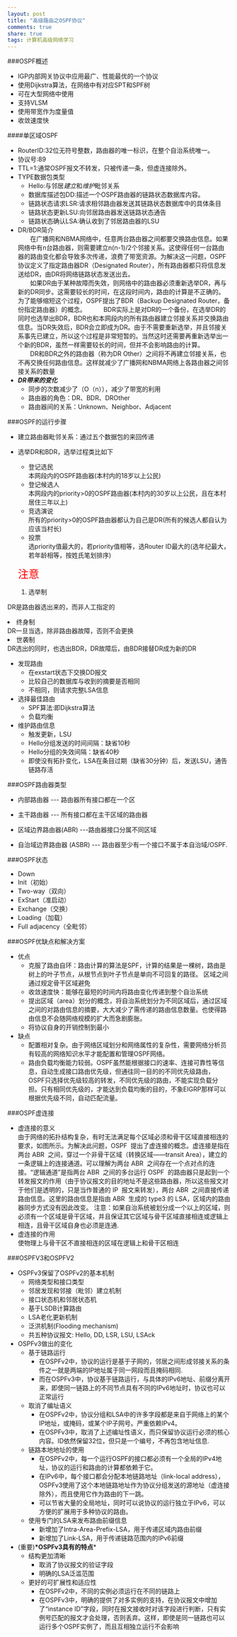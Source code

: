```yaml
---
layout: post
title: "高级路由之OSPF协议"
comments: true
share: true
tags: 计算机高级网络学习
---
```

###OSPF概述
- IGP内部网关协议中应用最广、性能最优的一个协议
- 使用Dijkstra算法，在网络中有对应SPT和SPF树
- 可在大型网络中使用
- 支持VLSM
- 使用带宽作为度量值
- 收敛速度快

####单区域OSPF
- RouterID:32位无符号整数，路由器的唯一标识，在整个自治系统唯一。
- 协议号:89
- TTL=1:通常OSPF报文不转发，只被传递一条，但虚连接除外。
- TYPE数据包类型
    - Hello:与邻居*建立*和*维护*毗邻关系
    - 数据库描述包DD:描述一个OSPF路由器的链路状态数据库内容。
    - 链路状态请求LSR:请求相邻路由器发送其链路状态数据库中的具体条目
    - 链路状态更新LSU:向邻居路由器发送链路状态通告
    - 链路状态确认LSA:确认收到了邻居路由器的LSU
- DR/BDR简介  
   &#160; &#160; &#160; &#160;在广播网和NBMA网络中，任意两台路由器之间都要交换路由信息。如果网络中有n台路由器，则需要建立n(n-1)/2个邻接关系。这使得任何一台路由器的路由变化都会导致多次传递，浪费了带宽资源。为解决这一问题，OSPF协议定义了指定路由器DR（Designated Router），所有路由器都只将信息发送给DR，由DR将网络链路状态发送出去。   
&#160; &#160; &#160; &#160;如果DR由于某种故障而失效，则网络中的路由器必须重新选举DR，再与新的DR同步。这需要较长的时间，在这段时间内，路由的计算是不正确的。为了能够缩短这个过程，OSPF提出了BDR（Backup Designated Router，备份指定路由器）的概念。   
&#160; &#160; &#160; &#160;BDR实际上是对DR的一个备份，在选举DR的同时也选举出BDR，BDR也和本网段内的所有路由器建立邻接关系并交换路由信息。当DR失效后，BDR会立即成为DR。由于不需要重新选举，并且邻接关系事先已建立，所以这个过程是非常短暂的。当然这时还需要再重新选举出一个新的BDR，虽然一样需要较长的时间，但并不会影响路由的计算。   
&#160; &#160; &#160; &#160;DR和BDR之外的路由器（称为DR Other）之间将不再建立邻接关系，也不再交换任何路由信息。这样就减少了广播网和NBMA网络上各路由器之间邻接关系的数量  
- __*DR带来的变化*__
    - 同步的次数减少了（O（n）），减少了带宽的利用
    - 路由器的角色：DR、BDR、DROther
    - 路由器间的关系：Unknown、Neighbor、Adjacent


###OSPF的运行步骤
- 建立路由器毗邻关系：通过五个数据包的来回传递
- 选举DR和BDR，选举过程类比如下
   - 登记选民  
      本网段内的OSPF路由器(本村内的18岁以上公民)
   - 登记候选人    
      本网段内的priority>0的OSPF路由器(本村内的30岁以上公民，且在本村居住三年以上)
   - 竞选演说  
      所有的priority>0的OSPF路由器都认为自己是DR(所有的候选人都自认为应该当村长)
   - 投票  
     选priority值最大的，若priority值相等，选Router ID最大的(选年纪最大，若年龄相等，按姓氏笔划排序)  
     
   <font color='red' size=5>注意</font>
   <ol>  
    <li>选举制 </li>
DR是路由器选出来的，而非人工指定的
<li>终身制</li>
DR一旦当选，除非路由器故障，否则不会更换
<li>世袭制</li>
DR选出的同时，也选出BDR，DR故障后，由BDR接替DR成为新的DR
</ol>

- 发现路由
   - 在exstart状态下交换DD报文
   - 比较自己的数据库与收到的摘要是否相同
   - 不相同，则请求完整LSA信息
- 选择最佳路由
   - SPF算法:即Dijkstra算法
   - 负载均衡
- 维护路由信息
   - 触发更新，LSU
   - Hello分组发送的时间间隔：缺省10秒
   - Hello分组的失效间隔：缺省40秒
   - 即使没有拓扑变化，LSA在条目过期（缺省30分钟）后，发送LSU，通告链路存活
 

###OSPF路由器类型
- 内部路由器  --- 路由器所有接口都在一个区  

- 主干路由器 ---  所有接口都在主干区域的路由器

- 区域边界路由器(ABR) ---路由器接口分属不同区域

- 自治域边界路由器 (ASBR) --- 路由器至少有一个接口不属于本自治域/OSPF. 

###OSPF状态
- Down
- Init（初始）
- Two-way（双向）
- ExStart（准启动）
- Exchange（交换）
- Loading（加载）
- Full adjacency（全毗邻） 

###OSPF优缺点和解决方案
- 优点
   - 克服了路由自环：路由计算的算法是SPF，计算的结果是一棵树，路由是树上的叶子节点，从根节点到叶子节点是单向不可回复的路径。
区域之间通过规定骨干区域避免
   - 收敛速度快：能够在最短的时间内将路由变化传递到整个自治系统
   - 提出区域（area）划分的概念，将自治系统划分为不同区域后，通过区域之间的对路由信息的摘要，大大减少了需传递的路由信息数量。也使得路由信息不会随网络规模的扩大而急剧膨胀。
   - 将协议自身的开销控制到最小
- 缺点
   - 配置相对复杂。由于网络区域划分和网络属性的复杂性，需要网络分析员有较高的网络知识水平才能配置和管理OSPF网络。
   - 路由负载均衡能力较弱。OSPF虽然能根据接口的速率、连接可靠性等信息，自动生成接口路由优先级，但通往同一目的的不同优先级路由，OSPF只选择优先级较高的转发，不同优先级的路由，不能实现负载分担。只有相同优先级的，才能达到负载均衡的目的，不象EIGRP那样可以根据优先级不同，自动匹配流量。
   
###OSPF虚连接
- 虚连接的意义   
  由于网络的拓扑结构复杂，有时无法满足每个区域必须和骨干区域直接相连的要求，如图所示。为解决此问题，OSPF  提出了虚连接的概念。虚连接是指在两台 ABR  之间，穿过一个非骨干区域（转换区域——transit Area），建立的一条逻辑上的连接通道。可以理解为两台 ABR  之间存在一个点对点的连接。“逻辑通道”是指两台 ABR  之间的多台运行 OSPF  的路由器只是起到一个转发报文的作用（由于协议报文的目的地址不是这些路由器，所以这些报文对于他们是透明的，只是当作普通的 IP  报文来转发），两台 ABR  之间直接传递路由信息。这里的路由信息是指由 ABR  生成的 type3 的 LSA，区域内的路由器同步方式没有因此改变。 注意：如果自治系统被划分成一个以上的区域，则必须有一个区域是骨干区域，并且保证其它区域与骨干区域直接相连或逻辑上相连，且骨干区域自身也必须是连通.
- 虚连接的作用  
 使物理上与骨干区不直接相连的区域在逻辑上和骨干区相连

###OSPFV3和OSPFV2
- OSPFv3保留了OSPFv2的基本机制
   - 网络类型和接口类型
   - 邻居发现和邻接（毗邻）建立机制
   - 接口状态机和邻居状态机
   - 基于LSDB计算路由
   - LSA老化更新机制
   - 泛洪机制(Flooding mechanism)
   - 共五种协议报文: Hello, DD, LSR, LSU, LSAck
- OSPFv3做出的变化
   - 基于链路运行
      - 在OSPFv2中，协议的运行是基于子网的，邻居之间形成邻接关系的条件之一就是两端的IP地址属于同一网段而且掩码相同.
      - 而在OSPFv3中，协议基于链路运行，与具体的IPv6地址、前缀分离开来，即使同一链路上的不同节点具有不同的IPv6地址时，协议也可以正常运行
   - 取消了编址语义
      - 在OSPFv2中，协议分组和LSA中的许多字段都是来自于网络上的某个IP地址，或掩码，或某个IP子网号。严重依赖IPv4。
      - 在OSPFv3中，取消了上述编址性语义，而只保留协议运行必须的核心内容。ID依然保留32位，但只是一个编号，不再包含地址信息.
   - 链路本地地址的使用
      - 在OSPFv2中，每一个运行OSPF的接口都必须有一个全局的IPv4地址，协议的运行和路由的计算都依赖于它。
      - 在IPv6中，每个接口都会分配本地链路地址（link-local address），OSPFv3使用了这个本地链路地址作为协议分组发送的源地址（虚连接除外），而且使用它作为路由的下一跳。
      - 可以节省大量的全局地址，同时可以说协议的运行独立于IPv6，可以方便的扩展用于多种协议的路由。
   - 使用专门的LSA来发布路由前缀信息
      - 新增加了Intra-Area-Prefix-LSA，用于传递区域内路由前缀
      - 新增加了Link-LSA，用于传递链路范围内的IPv6前缀
- (重要)__*OSPFv3具有的特点__* 
   - 结构更加清晰
     - 取消了协议报文的验证字段
     - 明确的LSA泛滥范围
   - 更好的可扩展性和适应性
     - 在OSPFv2中，不同的实例必须运行在不同的链路上
     - 在OSPFv3中，明确的提供了对多实例的支持，在协议报文中增加了“instance ID”字段，同时在报文接收时对该字段进行判断，只有实例号匹配的报文才会处理，否则丢弃。这样，即使是同一链路也可以运行多个OSPF实例了，而且互相独立运行不会影响
